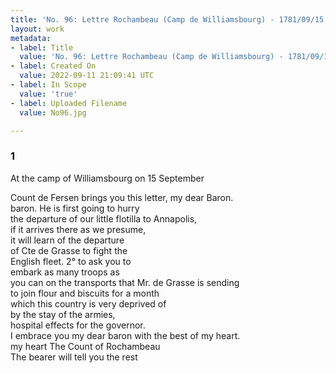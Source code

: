 ```yaml
---
title: 'No. 96: Lettre Rochambeau (Camp de Williamsbourg) - 1781/09/15'
layout: work
metadata:
- label: Title
  value: 'No. 96: Lettre Rochambeau (Camp de Williamsbourg) - 1781/09/15'
- label: Created On
  value: 2022-09-11 21:09:41 UTC
- label: In Scope
  value: 'true'
- label: Uploaded Filename
  value: No96.jpg

---
```

<div class="pages">
<div id="translation-32541566">
<h3>1</h3>
<div class="page-content">
<p>At the camp of Williamsbourg on 15 September</p>
<p>Count de Fersen brings you this letter, my dear Baron.<br/>
baron. He is first going to hurry <br/>
the departure of our little flotilla to Annapolis, <br/>
if it arrives there as we presume, <br/>
it will learn of the departure <br/>
of Cte de Grasse to fight the <br/>
English fleet. 2° to ask you to <br/>
embark as many troops as <br/>
you can on the transports that Mr. de Grasse is sending<br/>
to join flour and biscuits for a month<br/>
which this country is very deprived of<br/>
by the stay of the armies, <br/>
hospital effects for the governor. <br/>
I embrace you my dear baron with the best of my heart.<br/>
my heart The Count of Rochambeau<br/>
The bearer will tell you the rest</p>
</div>
</div>
<br />
</div>